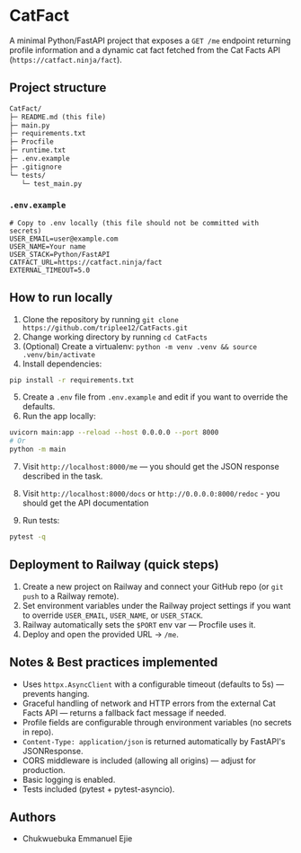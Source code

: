 # CatFact

A minimal Python/FastAPI project that exposes a `GET /me` endpoint returning profile information and a dynamic cat fact fetched from the Cat Facts API (`https://catfact.ninja/fact`).

## Project structure

```txt
CatFact/
├─ README.md (this file)
├─ main.py
├─ requirements.txt
├─ Procfile
├─ runtime.txt
├─ .env.example
├─ .gitignore
└─ tests/
   └─ test_main.py
```

### `.env.example`

```env
# Copy to .env locally (this file should not be committed with secrets)
USER_EMAIL=user@example.com
USER_NAME=Your name
USER_STACK=Python/FastAPI
CATFACT_URL=https://catfact.ninja/fact
EXTERNAL_TIMEOUT=5.0
```

## How to run locally

1. Clone the repository by running `git clone https://github.com/triplee12/CatFacts.git`
2. Change working directory by running `cd CatFacts`
3. (Optional) Create a virtualenv: `python -m venv .venv && source .venv/bin/activate`
4. Install dependencies:

```bash
pip install -r requirements.txt
```

5. Create a `.env` file from `.env.example` and edit if you want to override the defaults.
6. Run the app locally:

```bash
uvicorn main:app --reload --host 0.0.0.0 --port 8000
# Or
python -m main
```

7. Visit `http://localhost:8000/me` — you should get the JSON response described in the task.

8. Visit `http://localhost:8000/docs` or `http://0.0.0.0:8000/redoc` - you should get the API documentation

9. Run tests:

```bash
pytest -q
```

## Deployment to Railway (quick steps)

1. Create a new project on Railway and connect your GitHub repo (or `git push` to a Railway remote).
2. Set environment variables under the Railway project settings if you want to override `USER_EMAIL`, `USER_NAME`, or `USER_STACK`.
3. Railway automatically sets the `$PORT` env var — Procfile uses it.
4. Deploy and open the provided URL -> `/me`.

## Notes & Best practices implemented

* Uses `httpx.AsyncClient` with a configurable timeout (defaults to 5s) — prevents hanging.
* Graceful handling of network and HTTP errors from the external Cat Facts API — returns a fallback fact message if needed.
* Profile fields are configurable through environment variables (no secrets in repo).
* `Content-Type: application/json` is returned automatically by FastAPI's JSONResponse.
* CORS middleware is included (allowing all origins) — adjust for production.
* Basic logging is enabled.
* Tests included (pytest + pytest-asyncio).

## Authors

* Chukwuebuka Emmanuel Ejie
